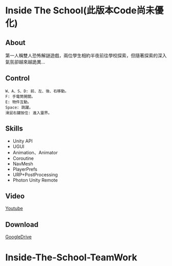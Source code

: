 # Inside The School(此版本Code尚未優化)  
## About
第一人稱雙人恐怖解謎遊戲，兩位學生相約半夜前往學校探索，但隨著探索的深入氣氛卻越來越詭異...  
## Control    
```  
W、A、S、D: 前、左、後、右移動。  
F: 手電筒開關。  
E: 物件互動。  
Space: 跳躍。  
滑鼠右鍵按住: 進入靈界。
```  
## Skills  
- Unity API
- UGUI
- Animation、Animator
- Coroutine
- NavMesh
- PlayerPrefs
- URP+PostProcessing
- Photon Unity Remote  
## Video  
[Youtube](https://youtu.be/5y0IVB4NLoI)  
## Download  
[GoogleDrive](https://drive.google.com/file/d/1byOJcoQAHetVd0I6erq8U1m-PvSsxpLN/view)
# Inside-The-School-TeamWork
